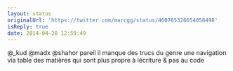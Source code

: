 ```yaml
---
layout: status
originalUrl: 'https://twitter.com/marcgg/status/460765326654058498'
isReply: true
date: 2014-04-28 12:59:49
---
```


@_kud @madx @shahor pareil il manque des trucs du genre une navigation via table des matières qui sont plus propre à lécriture &amp; pas au code
